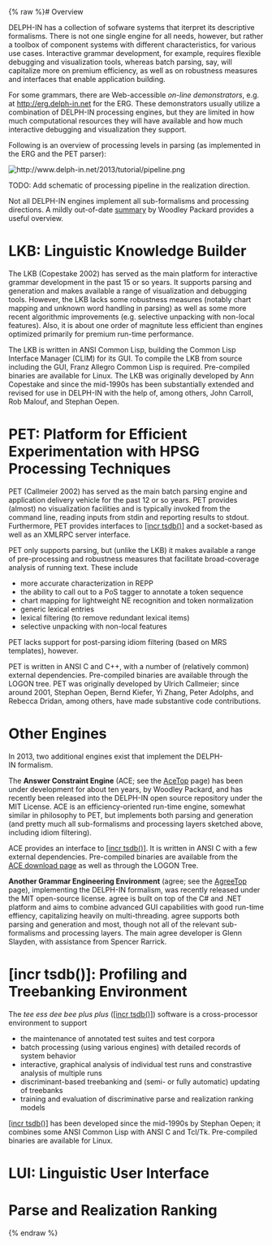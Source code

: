 {% raw %}# Overview

DELPH-IN has a collection of sofware systems that iterpret its
descriptive formalisms. There is not one single engine for all needs,
however, but rather a toolbox of component systems with different
characteristics, for various use cases. Interactive grammar development,
for example, requires flexible debugging and visualization tools,
whereas batch parsing, say, will capitalize more on premium efficiency,
as well as on robustness measures and interfaces that enable application
building.

For some grammars, there are Web-accessible *on-line demonstrators*,
e.g. at <http://erg.delph-in.net> for the ERG. These demonstrators
usually utilize a combination of DELPH-IN processing engines, but they
are limited in how much computational resources they will have available
and how much interactive debugging and visualization they support.

Following is an overview of processing levels in parsing (as implemented
in the ERG and the PET parser):

<img src="http://www.delph-in.net/2013/tutorial/pipeline.png" title="http://www.delph-in.net/2013/tutorial/pipeline.png" class="external_image" alt="http://www.delph-in.net/2013/tutorial/pipeline.png" />


TODO: Add schematic of processing pipeline in the realization direction.

Not all DELPH-IN engines implement all sub-formalisms and processing
directions. A mildly out-of-date
[summary](http://sweaglesw.org/linguistics/delphin-engines.html) by
Woodley Packard provides a useful overview.

# LKB: Linguistic Knowledge Builder

The LKB (Copestake 2002) has served as the main platform for interactive
grammar development in the past 15 or so years. It supports parsing and
generation and makes available a range of visualization and debugging
tools. However, the LKB lacks some robustness measures (notably chart
mapping and unknown word handling in parsing) as well as some more
recent algorithmic improvements (e.g. selective unpacking with non-local
features). Also, it is about one order of magnitute less efficient than
engines optimized primarily for premium run-time performance.

The LKB is written in ANSI Common Lisp, building the Common Lisp
Interface Manager (CLIM) for its GUI. To compile the LKB from source
including the GUI, Franz Allegro Common Lisp is required. Pre-compiled
binaries are available for Linux. The LKB was originally developed by
Ann Copestake and since the mid-1990s has been substantially extended
and revised for use in DELPH-IN with the help of, among others, John
Carroll, Rob Malouf, and Stephan Oepen.

# PET: Platform for Efficient Experimentation with HPSG Processing Techniques

PET (Callmeier 2002) has served as the main batch parsing engine and
application delivery vehicle for the past 12 or so years. PET provides
(almost) no visualization facilities and is typically invoked from the
command line, reading inputs from stdin and reporting results to stdout.
Furthermore, PET provides interfaces to [\[incr
tsdb()\]](http://www.delph-in.net/itsdb) and a socket-based as well as
an XMLRPC server interface.

PET only supports parsing, but (unlike the LKB) it makes available a
range of pre-processing and robustness measures that facilitate
broad-coverage analysis of running text. These include

- more accurate characterization in REPP
- the ability to call out to a PoS tagger to annotate a token sequence
- chart mapping for lightweight NE recognition and token normalization
- generic lexical entries
- lexical filtering (to remove redundant lexical items)
- selective unpacking with non-local features

PET lacks support for post-parsing idiom filtering (based on MRS
templates), however.

PET is written in ANSI C and C++, with a number of (relatively common)
external dependencies. Pre-compiled binaries are available through the
LOGON tree. PET was originally developed by Ulrich Callmeier; since
around 2001, Stephan Oepen, Bernd Kiefer, Yi Zhang, Peter Adolphs, and
Rebecca Dridan, among others, have made substantive code contributions.

# Other Engines

In 2013, two additional engines exist that implement the
DELPH-IN formalism.

The **Answer Constraint Engine** (ACE; see the [AceTop](https://delph-in.github.io/docs/tools/AceTop) page)
has been under development for about ten years, by Woodley Packard, and
has recently been released into the DELPH-IN open source repository
under the MIT License. ACE is an efficiency-oriented run-time engine,
somewhat similar in philosophy to PET, but implements both parsing and
generation (and pretty much all sub-formalisms and processing layers
sketched above, including idiom filtering).

ACE provides an interface to [\[incr
tsdb()\]](http://www.delph-in.net/itsdb). It is written in ANSI C with a
few external dependencies. Pre-compiled binaries are available from the
[ACE download page](http://sweaglesw.org/linguistics/ace/) as well as
through the LOGON Tree.

**Another Grammar Engineering Environment** (agree; see the
[AgreeTop](https://delph-in.github.io/docs/garage/AgreeTop) page), implementing the DELPH-IN formalism, was
recently released under the MIT open-source license. agree is built on
top of the C\# and .NET platform and aims to combine advanced GUI
capabilities with good run-time effiency, capitalizing heavily on
multi-threading. agree supports both parsing and generation and most,
though not all of the relevant sub-formalisms and processing layers. The
main agree developer is Glenn Slayden, with assistance from Spencer
Rarrick.

# \[incr tsdb()\]: Profiling and Treebanking Environment

The *tee ess dee bee plus plus* ([\[incr
tsdb()\]](http://www.delph-in.net/itsdb)) software is a cross-processor
environment to support

- the maintenance of annotated test suites and test corpora
- batch processing (using various engines) with detailed records of
system behavior
- interactive, graphical analysis of individual test runs and
constrastive analysis of multiple runs
- discriminant-based treebanking and (semi- or fully automatic)
updating of treebanks
- training and evaluation of discriminative parse and realization
ranking models

[\[incr tsdb()\]](http://www.delph-in.net/itsdb) has been developed
since the mid-1990s by Stephan Oepen; it combines some ANSI Common Lisp
with ANSI C and Tcl/Tk. Pre-compiled binaries are available for Linux.

# LUI: Linguistic User Interface

# Parse and Realization Ranking
<update date omitted for speed>{% endraw %}